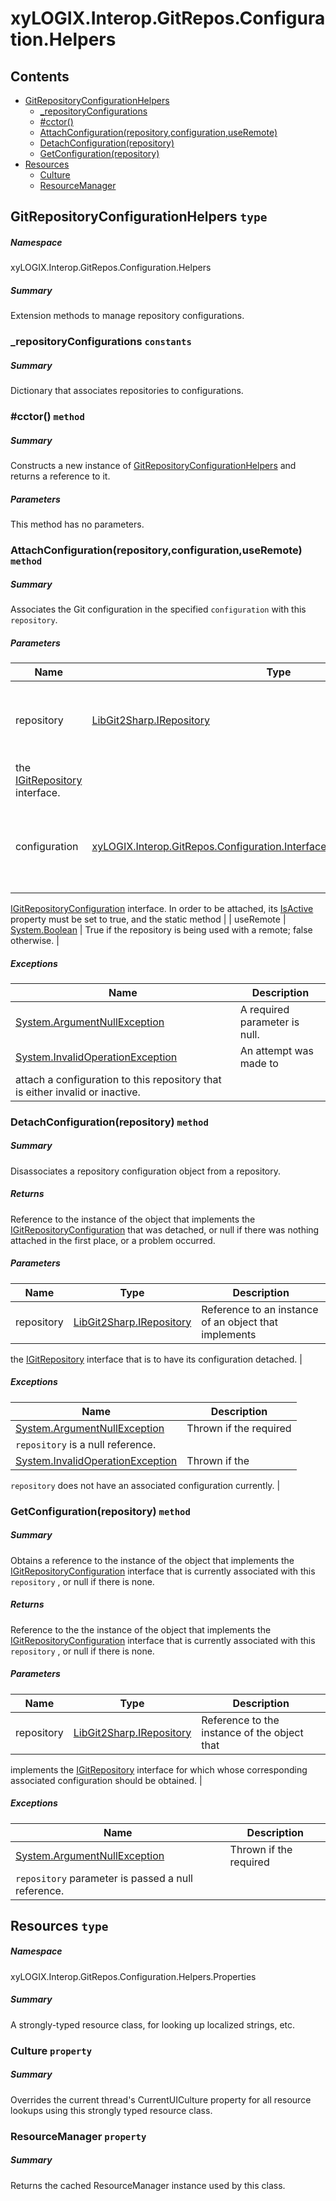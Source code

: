 <a name='assembly'></a>
# xyLOGIX.Interop.GitRepos.Configuration.Helpers

## Contents

- [GitRepositoryConfigurationHelpers](#T-xyLOGIX-Interop-GitRepos-Configuration-Helpers-GitRepositoryConfigurationHelpers 'xyLOGIX.Interop.GitRepos.Configuration.Helpers.GitRepositoryConfigurationHelpers')
  - [_repositoryConfigurations](#F-xyLOGIX-Interop-GitRepos-Configuration-Helpers-GitRepositoryConfigurationHelpers-_repositoryConfigurations 'xyLOGIX.Interop.GitRepos.Configuration.Helpers.GitRepositoryConfigurationHelpers._repositoryConfigurations')
  - [#cctor()](#M-xyLOGIX-Interop-GitRepos-Configuration-Helpers-GitRepositoryConfigurationHelpers-#cctor 'xyLOGIX.Interop.GitRepos.Configuration.Helpers.GitRepositoryConfigurationHelpers.#cctor')
  - [AttachConfiguration(repository,configuration,useRemote)](#M-xyLOGIX-Interop-GitRepos-Configuration-Helpers-GitRepositoryConfigurationHelpers-AttachConfiguration-LibGit2Sharp-IRepository,xyLOGIX-Interop-GitRepos-Configuration-Interfaces-IGitRepositoryConfiguration,System-Boolean- 'xyLOGIX.Interop.GitRepos.Configuration.Helpers.GitRepositoryConfigurationHelpers.AttachConfiguration(LibGit2Sharp.IRepository,xyLOGIX.Interop.GitRepos.Configuration.Interfaces.IGitRepositoryConfiguration,System.Boolean)')
  - [DetachConfiguration(repository)](#M-xyLOGIX-Interop-GitRepos-Configuration-Helpers-GitRepositoryConfigurationHelpers-DetachConfiguration-LibGit2Sharp-IRepository- 'xyLOGIX.Interop.GitRepos.Configuration.Helpers.GitRepositoryConfigurationHelpers.DetachConfiguration(LibGit2Sharp.IRepository)')
  - [GetConfiguration(repository)](#M-xyLOGIX-Interop-GitRepos-Configuration-Helpers-GitRepositoryConfigurationHelpers-GetConfiguration-LibGit2Sharp-IRepository- 'xyLOGIX.Interop.GitRepos.Configuration.Helpers.GitRepositoryConfigurationHelpers.GetConfiguration(LibGit2Sharp.IRepository)')
- [Resources](#T-xyLOGIX-Interop-GitRepos-Configuration-Helpers-Properties-Resources 'xyLOGIX.Interop.GitRepos.Configuration.Helpers.Properties.Resources')
  - [Culture](#P-xyLOGIX-Interop-GitRepos-Configuration-Helpers-Properties-Resources-Culture 'xyLOGIX.Interop.GitRepos.Configuration.Helpers.Properties.Resources.Culture')
  - [ResourceManager](#P-xyLOGIX-Interop-GitRepos-Configuration-Helpers-Properties-Resources-ResourceManager 'xyLOGIX.Interop.GitRepos.Configuration.Helpers.Properties.Resources.ResourceManager')

<a name='T-xyLOGIX-Interop-GitRepos-Configuration-Helpers-GitRepositoryConfigurationHelpers'></a>
## GitRepositoryConfigurationHelpers `type`

##### Namespace

xyLOGIX.Interop.GitRepos.Configuration.Helpers

##### Summary

Extension methods to manage repository configurations.

<a name='F-xyLOGIX-Interop-GitRepos-Configuration-Helpers-GitRepositoryConfigurationHelpers-_repositoryConfigurations'></a>
### _repositoryConfigurations `constants`

##### Summary

Dictionary that associates repositories to configurations.

<a name='M-xyLOGIX-Interop-GitRepos-Configuration-Helpers-GitRepositoryConfigurationHelpers-#cctor'></a>
### #cctor() `method`

##### Summary

Constructs a new instance of
[GitRepositoryConfigurationHelpers](#T-xyLOGIX-Interop-GitRepos-Configuration-Helpers-GitRepositoryConfigurationHelpers 'xyLOGIX.Interop.GitRepos.Configuration.Helpers.GitRepositoryConfigurationHelpers')
and returns a reference to it.

##### Parameters

This method has no parameters.

<a name='M-xyLOGIX-Interop-GitRepos-Configuration-Helpers-GitRepositoryConfigurationHelpers-AttachConfiguration-LibGit2Sharp-IRepository,xyLOGIX-Interop-GitRepos-Configuration-Interfaces-IGitRepositoryConfiguration,System-Boolean-'></a>
### AttachConfiguration(repository,configuration,useRemote) `method`

##### Summary

Associates the Git configuration in the specified
`configuration` with this `repository`.

##### Parameters

| Name | Type | Description |
| ---- | ---- | ----------- |
| repository | [LibGit2Sharp.IRepository](#T-LibGit2Sharp-IRepository 'LibGit2Sharp.IRepository') | Reference to an instance of an object that implements
the [IGitRepository](#T-LibGit2Sharp-IGitRepository 'LibGit2Sharp.IGitRepository') interface. |
| configuration | [xyLOGIX.Interop.GitRepos.Configuration.Interfaces.IGitRepositoryConfiguration](#T-xyLOGIX-Interop-GitRepos-Configuration-Interfaces-IGitRepositoryConfiguration 'xyLOGIX.Interop.GitRepos.Configuration.Interfaces.IGitRepositoryConfiguration') | Reference to an instance of an object that implements the
[IGitRepositoryConfiguration](#T-xyLOGIX-Interop-GitRepos-Interfaces-IGitRepositoryConfiguration 'xyLOGIX.Interop.GitRepos.Interfaces.IGitRepositoryConfiguration')
interface.  In order to be attached, its
[IsActive](#P-xyLOGIX-Interop-GitRepos-Interfaces-IGitRepositoryConfiguration-IsActive 'xyLOGIX.Interop.GitRepos.Interfaces.IGitRepositoryConfiguration.IsActive')
property must be set to true, and the static method |
| useRemote | [System.Boolean](http://msdn.microsoft.com/query/dev14.query?appId=Dev14IDEF1&l=EN-US&k=k:System.Boolean 'System.Boolean') | True if the repository is being used with a remote;
false otherwise. |

##### Exceptions

| Name | Description |
| ---- | ----------- |
| [System.ArgumentNullException](http://msdn.microsoft.com/query/dev14.query?appId=Dev14IDEF1&l=EN-US&k=k:System.ArgumentNullException 'System.ArgumentNullException') | A required parameter is null. |
| [System.InvalidOperationException](http://msdn.microsoft.com/query/dev14.query?appId=Dev14IDEF1&l=EN-US&k=k:System.InvalidOperationException 'System.InvalidOperationException') | An attempt was made to
attach a configuration to this repository that is either invalid or inactive. |

<a name='M-xyLOGIX-Interop-GitRepos-Configuration-Helpers-GitRepositoryConfigurationHelpers-DetachConfiguration-LibGit2Sharp-IRepository-'></a>
### DetachConfiguration(repository) `method`

##### Summary

Disassociates a repository configuration object from a repository.

##### Returns

Reference to the instance of the object that implements the
[IGitRepositoryConfiguration](#T-xyLOGIX-Interop-GitRepos-Interfaces-IGitRepositoryConfiguration 'xyLOGIX.Interop.GitRepos.Interfaces.IGitRepositoryConfiguration')
that was detached, or null if there was nothing attached in the first place, or
a problem occurred.

##### Parameters

| Name | Type | Description |
| ---- | ---- | ----------- |
| repository | [LibGit2Sharp.IRepository](#T-LibGit2Sharp-IRepository 'LibGit2Sharp.IRepository') | Reference to an instance of an object that implements
the [IGitRepository](#T-LibGit2Sharp-IGitRepository 'LibGit2Sharp.IGitRepository') interface that is to have its
configuration detached. |

##### Exceptions

| Name | Description |
| ---- | ----------- |
| [System.ArgumentNullException](http://msdn.microsoft.com/query/dev14.query?appId=Dev14IDEF1&l=EN-US&k=k:System.ArgumentNullException 'System.ArgumentNullException') | Thrown if the required
`repository` is a null reference. |
| [System.InvalidOperationException](http://msdn.microsoft.com/query/dev14.query?appId=Dev14IDEF1&l=EN-US&k=k:System.InvalidOperationException 'System.InvalidOperationException') | Thrown if the
`repository` does not have an associated configuration
currently. |

<a name='M-xyLOGIX-Interop-GitRepos-Configuration-Helpers-GitRepositoryConfigurationHelpers-GetConfiguration-LibGit2Sharp-IRepository-'></a>
### GetConfiguration(repository) `method`

##### Summary

Obtains a reference to the instance of the object that implements the
[IGitRepositoryConfiguration](#T-xyLOGIX-Interop-GitRepos-Interfaces-IGitRepositoryConfiguration 'xyLOGIX.Interop.GitRepos.Interfaces.IGitRepositoryConfiguration')
interface that is currently associated with this `repository`
, or null if there is none.

##### Returns

Reference to the the instance of the object that implements the
[IGitRepositoryConfiguration](#T-xyLOGIX-Interop-GitRepos-Interfaces-IGitRepositoryConfiguration 'xyLOGIX.Interop.GitRepos.Interfaces.IGitRepositoryConfiguration')
interface that is currently associated with this `repository`
, or null if there is none.

##### Parameters

| Name | Type | Description |
| ---- | ---- | ----------- |
| repository | [LibGit2Sharp.IRepository](#T-LibGit2Sharp-IRepository 'LibGit2Sharp.IRepository') | Reference to the instance of the object that
implements the [IGitRepository](#T-LibGit2Sharp-IGitRepository 'LibGit2Sharp.IGitRepository') interface for which
whose corresponding associated configuration should be obtained. |

##### Exceptions

| Name | Description |
| ---- | ----------- |
| [System.ArgumentNullException](http://msdn.microsoft.com/query/dev14.query?appId=Dev14IDEF1&l=EN-US&k=k:System.ArgumentNullException 'System.ArgumentNullException') | Thrown if the required
`repository` parameter is passed a null reference. |

<a name='T-xyLOGIX-Interop-GitRepos-Configuration-Helpers-Properties-Resources'></a>
## Resources `type`

##### Namespace

xyLOGIX.Interop.GitRepos.Configuration.Helpers.Properties

##### Summary

A strongly-typed resource class, for looking up localized strings, etc.

<a name='P-xyLOGIX-Interop-GitRepos-Configuration-Helpers-Properties-Resources-Culture'></a>
### Culture `property`

##### Summary

Overrides the current thread's CurrentUICulture property for all
  resource lookups using this strongly typed resource class.

<a name='P-xyLOGIX-Interop-GitRepos-Configuration-Helpers-Properties-Resources-ResourceManager'></a>
### ResourceManager `property`

##### Summary

Returns the cached ResourceManager instance used by this class.
